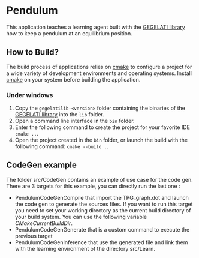 # Pendulum

This application teaches a learning agent built with the [GEGELATI library](https://github.com/gegelati/gegelati) how to keep a pendulum at an equilibrium position.

## How to Build?
The build process of applications relies on [cmake](https://cmake.org) to configure a project for a wide variety of development environments and operating systems. Install [cmake](https://cmake.org/download/) on your system before building the application.

### Under windows
1. Copy the `gegelatilib-<version>` folder containing the binaries of the [GEGELATI library](https://github.com/gegelati/gegelati) into the `lib` folder.
2. Open a command line interface in the `bin` folder.
3. Enter the following command to create the project for your favorite IDE `cmake ..`.
4. Open the project created in the `bin` folder, or launch the build with the following command: `cmake --build .`.

## CodeGen example

The folder src/CodeGen contains an example of use case for the code gen. There are 3 targets for this example, you can directly run the last one :
- PendulumCodeGenCompile that import the TPG_graph.dot and launch the code gen to generate the sources files. If you want to run this target you need to set your working directory as the current build directory of your build system. You can use the following variable $CMakeCurrentBuildDir$.
- PendulumCodeGenGenerate that is a custom command to execute the previous target 
- PendulumCodeGenInference that use the generated file and link them with the learning environment of the directory src/Learn. 